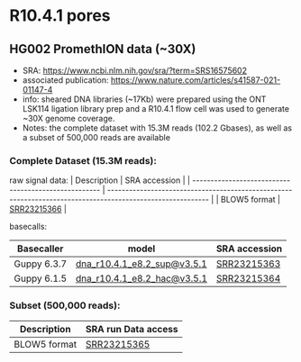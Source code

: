 # R10.4.1 pores

## HG002 PromethION data (~30X)

- SRA: https://www.ncbi.nlm.nih.gov/sra/?term=SRS16575602
- associated publication: https://www.nature.com/articles/s41587-021-01147-4
- info: sheared DNA libraries (~17Kb) were prepared using the ONT LSK114 ligation library prep and a R10.4.1 flow cell was used to generate ~30X genome coverage.
- Notes: the complete dataset with 15.3M reads (102.2 Gbases), as well as a subset of 500,000 reads are available

### Complete Dataset (15.3M reads):

raw signal data:
| Description                                          | SRA accession                                                                                         |
| ---------------------------------------------------- | ---------------------------------------------------------------------------------------------------------- |
| BLOW5 format | [SRR23215366](https://trace.ncbi.nlm.nih.gov/Traces/?view=run_browser&acc=SRR23215366&display=data-access) |

basecalls:

| Basecaller    | model |SRA accession                                                                                         |
| ------------------ | ----| ---------------------------------------------------------------------------------------------------------- |
| Guppy 6.3.7 | dna_r10.4.1_e8.2_sup@v3.5.1 | [SRR23215363](https://trace.ncbi.nlm.nih.gov/Traces/?view=run_browser&acc=SRR23215363&display=download) |
| Guppy 6.1.5 | dna_r10.4.1_e8.2_hac@v3.5.1 | [SRR23215364](https://trace.ncbi.nlm.nih.gov/Traces/?view=run_browser&acc=SRR23215364&display=download) |


### Subset (500,000 reads):

| Description                                          | SRA run Data access                                                                                        |
| ---------------------------------------------------- | ---------------------------------------------------------------------------------------------------------- |
| BLOW5 format                   | [SRR23215365](https://trace.ncbi.nlm.nih.gov/Traces/?view=run_browser&acc=SRR23215365&display=data-access) |




